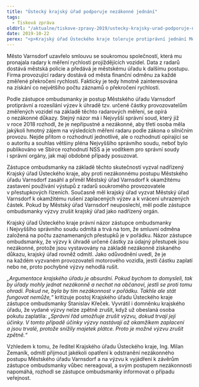 ```yaml
---
title: "Ústecký krajský úřad podporuje nezákonné jednání"
tags:
  - Tisková zpráva
oldUrl: "/aktualne/tiskove-zpravy-2019/ustecky-krajsky-urad-podporuje-nezakonne-jednani"
date: 2019-10-22
perex: "<p>Krajský úřad Ústeckého kraje toleruje protiprávní jednání Městského úřadu Varnsdorf. Městský úřad Varnsdorf totiž ukládá pokuty za překročení rychlosti na základě nezákonných důkazů od soukromého provozovatele radarů, který je hmotně zainteresován na odhalení přestupku.</p>"
---
```


<!-- imported from the old website -->

<p>Město Varnsdorf uzavřelo smlouvu se soukromou společností, která mu pronajala radary k měření rychlosti projíždějících vozidel. Data z radarů dostává městská policie a předává je městskému úřadu k dalšímu postupu. Firma provozující radary dostává od města finanční odměnu za každé změřené překročení rychlosti. Fakticky je tedy hmotně zainteresována na získání co největšího počtu záznamů o překročení rychlosti. </p> <p>Podle zástupce ombudsmanky je postup Městského úřadu Varnsdorf protiprávní a rozesílání výzev k úhradě tzv. určené částky provozovatelům změřených vozidel na základě těchto radarových měření, se opírá o nezákonné důkazy. Stejný názor má i Nejvyšší správní soud, který již v roce 2018 rozhodl, že je nepřípustné a nezákonné, aby třetí osoba měla jakýkoli hmotný zájem na výsledcích měření radaru podle zákona o silničním provozu. Nejde přitom o rozhodnutí jednotlivé, ale o rozhodnutí opírající se o autoritu a souhlas většiny pléna Nejvyššího správního soudu, neboť bylo publikováno ve Sbírce rozhodnutí NSS a je vodítkem pro správní soudy i správní orgány, jak mají obdobné případy posuzovat.</p> <p>Zástupce ombudsmanky na základě těchto skutečností vyzval nadřízený Krajský úřad Ústeckého kraje, aby proti nezákonnému postupu Městského úřadu Varnsdorf zasáhl a přiměl Městský úřad Varnsdorf k okamžitému zastavení používání výstupů z radarů soukromého provozovatele v přestupkových řízeních. Současně měl krajský úřad vyzvat Městský úřad Varnsdorf k okamžitému rušení zaplacených výzev a k vrácení uhrazených částek. Pokud by Městský úřad Varnsdorf neuposlechl, měl podle zástupce ombudsmanky výzvy zrušit krajský úřad jako nadřízený orgán.</p> <p>Krajský úřad Ústeckého kraje právní názor zástupce ombudsmanky i Nejvyššího správního soudu odmítá a trvá na tom, že smluvní odměna založená na počtu zaznamenaných přestupků je v pořádku. Názor zástupce ombudsmanky, že výzvy k úhradě určené částky za údajný přestupek jsou nezákonné, protože jsou vystavovány na základě nezákonně získaného důkazu, krajský úřad rovněž odmítl. Jako odůvodnění uvedl, že je na každém vyzvaném provozovateli motorového vozidla, jestli částku zaplatí nebo ne, proto pochybné výzvy nehodlá rušit.</p> <p><i>„Argumentace krajského úřadu je absurdní. Pokud bychom to domysleli, tak by úřady mohly jednat nezákonně a nechat na občanovi, jestli se proti tomu ohradí. Pokud ne, byla by tím nezákonnost v pořádku. Takhle ale stát fungovat nemůže,“</i> kritizuje postoj Krajského úřadu Ústeckého kraje zástupce ombudsmanky Stanislav Křeček. Vyvrátil i domněnku krajského úřadu, že vydané výzvy nelze zpětně zrušit, když už obeslaná osoba pokutu zaplatila: <i>„Správní řád umožňuje zrušit výzvu, dokud trvají její účinky. V tomto případě účinky výzvy nastávají až okamžikem zaplacení a jsou trvalé, protože snížily majetek plátce. Proto je možné výzvu zrušit zpětně.“</i></p><p> Vzhledem k tomu, že ředitel Krajského úřadu Ústeckého kraje, Ing. Milan Zemaník, odmítl přijmout jakékoli opatření k odstranění nezákonného postupu Městského úřadu Varnsdorf a na výzvu k vyjádření k závěrům zástupce ombudsmanky vůbec nereagoval, a svým postupem nezákonnosti napomáhá, rozhodl se zástupce ombudsmanky informovat o případu veřejnost.</p>
